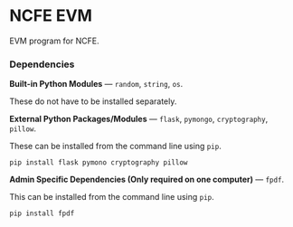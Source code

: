 # NCFE EVM

EVM program for NCFE.

### Dependencies

**Built-in Python Modules** — `random`, `string`, `os`.

These do not have to be installed separately.

**External Python Packages/Modules** — `flask`, `pymongo`, `cryptography`, `pillow`.

These can be installed from the command line using `pip`.

    pip install flask pymono cryptography pillow

**Admin Specific Dependencies (Only required on one computer)** — `fpdf`.

This can be installed from the command line using `pip`.

    pip install fpdf
